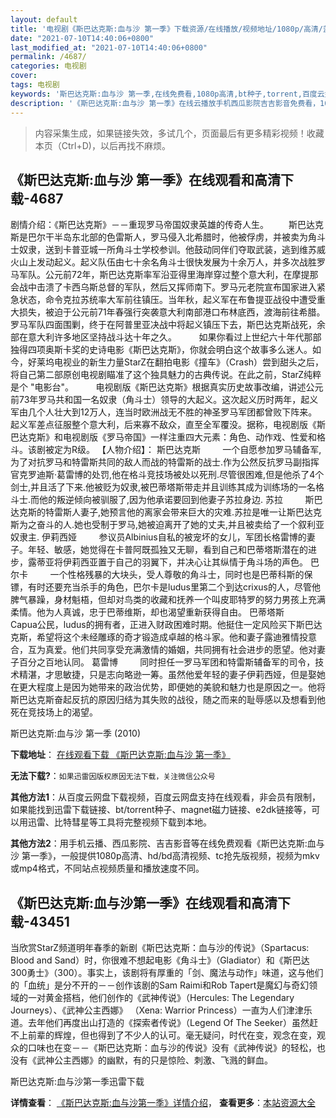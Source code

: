 ```yaml
---
layout: default
title: '电视剧《斯巴达克斯:血与沙 第一季》下载资源/在线播放/视频地址/1080p/高清/蓝光'
date: "2021-07-10T14:40:06+0800"
last_modified_at: "2021-07-10T14:40:06+0800"
permalink: /4687/
categories: 电视剧
cover:
tags: 电视剧
keywords: '斯巴达克斯:血与沙 第一季,在线免费看,1080p高清,bt种子,torrent,百度云盘,magnet,磁力链,迅雷下载资源'
description: '《斯巴达克斯:血与沙 第一季》在线云播放手机西瓜影院吉吉影音免费看，1080p高清bd/hd未删减完整版和tc抢先枪版，mkv/mp4格式，附带bt/torrent种子、magnet/磁力链、百度云盘、网盘资源迅雷下载链接'
---
```


>内容采集生成，如果链接失效，多试几个，页面最后有更多精彩视频！收藏本页（Ctrl+D)，以后再找不麻烦。


## 《斯巴达克斯:血与沙 第一季》在线观看和高清下载-4687

剧情介绍：《斯巴达克斯》－－重现罗马帝国奴隶英雄的传奇人生。 　　斯巴达克斯是巴尔干半岛东北部的色雷斯人，罗马侵入北希腊时，他被俘虏，并被卖为角斗士奴隶，送到卡普亚城一所角斗士学校参训。他鼓动同伴们夺取武装，逃到维苏威火山上发动起义。起义队伍由七十余名角斗士很快发展为十余万人，并多次战胜罗马军队。公元前72年，斯巴达克斯率军沿亚得里海岸穿过整个意大利，在摩提那会战中击溃了卡西乌斯总督的军队，然后又挥师南下。罗马元老院宣布国家进入紧急状态，命令克拉苏统率大军前往镇压。当年秋，起义军在布鲁提亚战役中遭受重大损失，被迫于公元前71年春强行突袭意大利南部港口布林底西，渡海前往希腊。罗马军队四面围剿，终于在阿普里亚决战中将起义镇压下去，斯巴达克斯战死，余部在意大利许多地区坚持战斗达十年之久。         如果你看过上世纪六十年代那部独得四项奥斯卡奖的史诗电影《斯巴达克斯》，你就会明白这个故事多么迷人。如今，好莱坞电视业的新生力量StarZ在翻拍电影《撞车》（Crash）尝到甜头之后，将自己第二部原创电视剧瞄准了这个独具魅力的古典传说。在此之前，StarZ纯粹是个 "电影台"。         电视剧版《斯巴达克斯》根据真实历史故事改编，讲述公元前73年罗马共和国一名奴隶（角斗士）领导的大起义。这次起义历时两年，起义军由几个人壮大到12万人，连当时欧洲战无不胜的神圣罗马军团都曾败下阵来。起义军差点征服整个意大利，后来寡不敌众，直至全军覆没。据称，电视剧版《斯巴达克斯》和电视剧版《罗马帝国》一样注重四大元素：角色、动作戏、性爱和格斗。该剧被定为R级。 【人物介绍】： 斯巴达克斯         一个自愿参加罗马辅备军,为了对抗罗马和特雷斯共同的敌人而战的特雷斯的战士.作为公然反抗罗马副指挥官克罗迪斯·葛雷博的处罚,他在格斗竞技场被处以死刑.尽管很困难,但是他杀了4个剑士,并且活了下来.他被贬为奴隶,被巴蒂塔斯带走并且训练其成为训练场的一名格斗士.而他的叛逆倾向被驯服了,因为他承诺要回到他妻子苏拉身边. 苏拉         斯巴达克斯的特雷斯人妻子,她预言他的离家会带来巨大的灾难.苏拉是唯一让斯巴达克斯为之奋斗的人.她也受制于罗马,她被迫离开了她的丈夫,并且被卖给了一个叙利亚奴隶主. 伊莉西娅         参议员Albinius自私的被宠坏的女儿，军团长格雷博的妻子。年轻、敏感，她觉得在卡普阿既孤独又无聊，看到自己和巴蒂塔斯潜在的进步，露蒂亚将伊莉西亚置于自己的羽翼下，并决心让其纵情于角斗场的声色。 巴尔卡         一个性格残暴的大块头，受人尊敬的角斗士，同时也是巴蒂科斯的保镖，有时还要充当杀手的角色，巴尔卡是ludus里第二个到达crixus的人，尽管他脾气暴躁，身材魁梧，但却对鸟类的收藏和抚养一个叫皮耶特罗的努力男孩上充满柔情。他为人真诚，忠于巴蒂维斯，却也渴望重新获得自由。 巴蒂塔斯         Capua公民，ludus的拥有者，正进入财政困难时期。他挺住一定风险买下斯巴达克斯，希望将这个未经雕琢的奇才锻造成卓越的格斗家。他和妻子露迪雅情投意合，互为真爱。他们共同享受充满激情的婚姻，共同拥有社会进步的愿望。他对妻子百分之百地认同。 葛雷博         同时担任一罗马军团和特雷斯辅备军的司令，技术精湛，才思敏捷，只是志向略逊一筹。虽然他爱年轻的妻子伊莉西娅，但是娶她在更大程度上是因为她带来的政治优势，即便她的美貌和魅力也是原因之一。他将斯巴达克斯奋起反抗的原因归结为其失败的战役，随之而来的耻辱感以及想看到他死在竞技场上的渴望。


斯巴达克斯:血与沙 第一季 (2010)

**下载地址**： [在线观看下载 《斯巴达克斯:血与沙 第一季》](https://www.btbtdy.me/btdy/dy1257.html) 


**无法下载?**：`如果迅雷因版权原因无法下载，关注微信公众号 `

**其他方法1**：从百度云网盘下载视频，百度云网盘支持在线观看，非会员有限制，如果能找到迅雷下载链接、bt/torrent种子、magnet磁力链接、e2dk链接等，可以用迅雷、比特彗星等工具将完整视频下载到本地。

**其他方法2**：用手机云播、西瓜影院、吉吉影音等在线免费观看《斯巴达克斯:血与沙 第一季》，一般提供1080p高清、hd/bd高清视频、tc抢先版视频，视频为mkv或mp4格式，不同站点视频质量和播放速度不同。


## 《斯巴达克斯:血与沙第一季》在线观看和高清下载-43451

当欣赏StarZ频道明年春季的新剧《斯巴达克斯：血与沙的传说》（Spartacus: Blood and Sand）时，你很难不想起电影《角斗士》（Gladiator）和《斯巴达300勇士》（300）。事实上，该剧将有厚重的「剑、魔法与动作」味道，这与他们的「血统」是分不开的－－创作该剧的Sam Raimi和Rob Tapert是魔幻与奇幻领域的一对黄金搭档，他们创作的《武神传说》（Hercules: The Legendary Journeys）、《武神公主西娜》 （Xena: Warrior Princess）一直为人们津津乐道。去年他们再度出山打造的《探索者传说》（Legend Of The Seeker）虽然赶不上前辈的辉煌，但也得到了不少人的认可。毫无疑问，时代在变，观念在变，观众的口味也在变－－《斯巴达克斯：血与沙的传说》没有《武神传说》的轻松，也没有《武神公主西娜》的幽默，有的只是惊险、刺激、飞溅的鲜血。


斯巴达克斯:血与沙第一季迅雷下载

**详情查看**： [《斯巴达克斯:血与沙第一季》详情介绍](/movie/43451/)， **查看更多**：[本站资源大全](/movie/t/all/)


